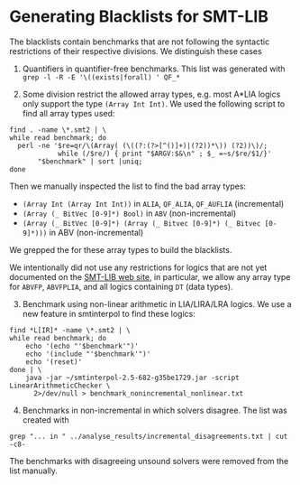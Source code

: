 # Generating Blacklists for SMT-LIB

The blacklists contain benchmarks that are not following the syntactic
restrictions of their respective divisions.  We distinguish these cases

1. Quantifiers in quantifier-free benchmarks.  This list was generated with
   `grep -l -R -E '\((exists|forall) ' QF_*`

2. Some division restrict the allowed array types, e.g. most A\*LIA
   logics only support the type `(Array Int Int)`.  We used the following
   script to find all array types used:

```
find . -name \*.smt2 | \
while read benchmark; do 
  perl -ne '$re=qr/\(Array( (\((?:(?>[^()]+)|(?2))*\)) (?2))\)/;
            while (/$re/) { print "$ARGV:$&\n" ; $_ =~s/$re/$1/}' 
       "$benchmark" | sort |uniq; 
done
```

   Then we manually inspected the list to find the bad array types:

   * `(Array Int (Array Int Int))` in `ALIA`, `QF_ALIA`, `QF_AUFLIA` (incremental)
   * `(Array (_ BitVec [0-9]*) Bool)` in `ABV` (non-incremental)
   * `(Array (_ BitVec [0-9]*) (Array (_ Bitvec [0-9]*) (_ Bitvec [0-9]*)))`
      in ABV (non-incremental)

   We grepped the for these array types to build the blacklists.

   We intentionally did not use any restrictions for logics that are not yet
   documented on the 
   [SMT-LIB web site](http://smtlib.cs.uiowa.edu/logics-all.shtml), in 
   particular, we allow any array type for `ABVFP`, `ABVFPLIA`, and all logics 
   containing `DT` (data types).

3. Benchmark using non-linear arithmetic in LIA/LIRA/LRA logics.  We use
   a new feature in smtinterpol to find these logics:

```
find *L[IR]* -name \*.smt2 | \
while read benchmark; do 
    echo '(echo "'$benchmark'")'
    echo '(include "'$benchmark'")'
    echo '(reset)'
done | \
    java -jar ~/smtinterpol-2.5-682-g35be1729.jar -script LinearArithmeticChecker \
      2>/dev/null > benchmark_nonincremental_nonlinear.txt
```

4. Benchmarks in non-incremental in which solvers disagree.  The list was
   created with

```
grep "... in " ../analyse_results/incremental_disagreements.txt | cut -c8-
```

   The benchmarks with disagreeing unsound solvers were removed from the list
   manually.
